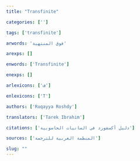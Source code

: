 ```yaml
---
title: "Transfinite"

categories: ['']

tags: ['transfinite']

arwords: 'فوق المنتهية'

arexps: []

enwords: ['Transfinite']

enexps: []

arlexicons: ['ف']

enlexicons: ['T']

authors: ['Ruqayya Roshdy']

translators: ['Tarek Ibrahim']

citations: ['دليل أكسفورد في السانيات الحاسوبية']

sources: ['المنظمة العربية للترجمة']

slug: ""
---
```

